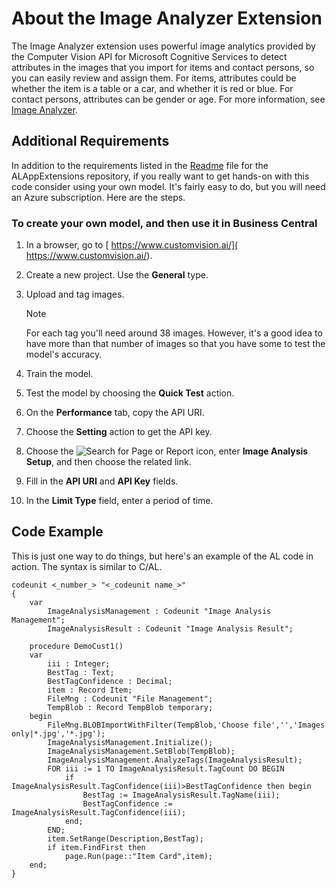 # About the Image Analyzer Extension
The Image Analyzer extension uses powerful image analytics provided by the Computer Vision API for Microsoft Cognitive Services to detect attributes in the images that you import for items and contact persons, so you can easily review and assign them. For items, attributes could be whether the item is a table or a car, and whether it is red or blue. For contact persons, attributes can be gender or age. For more information, see [Image Analyzer](https://docs.microsoft.com/en-us/dynamics365/business-central/ui-extensions-image-analyzer).

## Additional Requirements
In addition to the requirements listed in the [Readme](readme.md) file for the ALAppExtensions repository, if you really want to get hands-on with this code consider using your own model. It's fairly easy to do, but you will need an Azure subscription. Here are the steps.

### To create your own model, and then use it in Business Central
1. In a browser, go to [ https://www.customvision.ai/]( https://www.customvision.ai/).
2. Create a new project. Use the **General** type.
3. Upload and tag images. 
  
    > [!Note]
    > For each tag you'll need around 38 images. However, it's a good idea to have more than that number of images so that you have some to test the model's accuracy.
  
4. Train the model. <!--Find a link to information about training a model -->
5. Test the model by choosing the **Quick Test** action.
6. On the **Performance** tab, copy the API URI.
7. Choose the **Setting** action to get the API key.
8. Choose the ![Search for Page or Report](media/ui-search/search_small.png "Search for Page or Report icon") icon, enter **Image Analysis Setup**, and then choose the related link.
9. Fill in the **API URI** and **API Key** fields.
10. In the **Limit Type** field, enter a period of time.
<!-- 11. In the **Limit Value** field, FIND OUT WHAT THIS IS!!!  -->

## Code Example
This is just one way to do things, but here's an example of the AL code in action. The syntax is similar to C/AL.

```
codeunit <_number_> "<_codeunit name_>" 
{
    var
        ImageAnalysisManagement : Codeunit "Image Analysis Management";
        ImageAnalysisResult : Codeunit "Image Analysis Result";

    procedure DemoCust1()
    var
        iii : Integer;
        BestTag : Text;
        BestTagConfidence : Decimal;
        item : Record Item;
        FileMng : Codeunit "File Management";
        TempBlob : Record TempBlob temporary;
    begin
        FileMng.BLOBImportWithFilter(TempBlob,'Choose file','','Images only|*.jpg','*.jpg');
        ImageAnalysisManagement.Initialize();
        ImageAnalysisManagement.SetBlob(TempBlob);
        ImageAnalysisManagement.AnalyzeTags(ImageAnalysisResult);
        FOR iii := 1 TO ImageAnalysisResult.TagCount DO BEGIN
            if ImageAnalysisResult.TagConfidence(iii)>BestTagConfidence then begin
                BestTag := ImageAnalysisResult.TagName(iii);
                BestTagConfidence := ImageAnalysisResult.TagConfidence(iii);
            end;
        END;
        item.SetRange(Description,BestTag);
        if item.FindFirst then
            page.Run(page::"Item Card",item);
    end;
}

```


